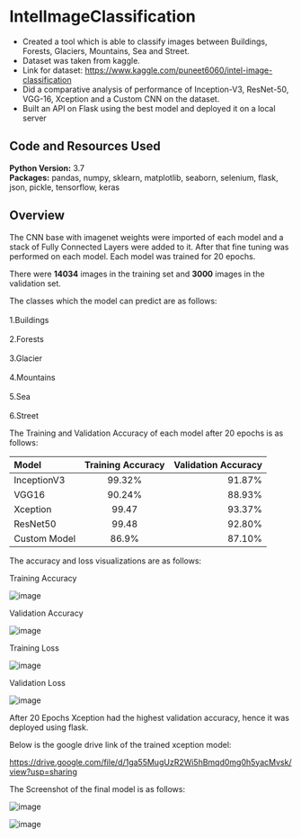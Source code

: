 # IntelImageClassification

* Created a tool which is able to classify images between Buildings, Forests, Glaciers, Mountains, Sea and Street.
* Dataset was taken from kaggle. 
* Link for dataset: https://www.kaggle.com/puneet6060/intel-image-classification
* Did a comparative analysis of performance of Inception-V3, ResNet-50, VGG-16, Xception and a Custom CNN on the dataset. 
* Built an API on Flask using the best model and deployed it on a local server 


## Code and Resources Used 
**Python Version:** 3.7  
**Packages:** pandas, numpy, sklearn, matplotlib, seaborn, selenium, flask, json, pickle, tensorflow, keras

## Overview
The CNN base with imagenet weights were imported of each model and a stack of Fully Connected Layers were added to it. After that fine tuning was performed on each model.
Each model was trained for 20 epochs.

There were <b>14034</b> images in the training set and <b>3000</b> images in the validation set.

The classes which the model can predict are as follows:
      <br></br>
			1.Buildings
      <br></br>
			2.Forests
			<br></br>
			3.Glacier
      <br></br>
			4.Mountains
			<br></br>
			5.Sea
			<br></br>
			6.Street

The Training and Validation Accuracy of each model after 20 epochs is as follows:

| Model      | Training Accuracy | Validation Accuracy   |
| :---        |    :----:   |          ---: |
| InceptionV3      | 99.32%      | 91.87%   |
| VGG16   | 90.24%        | 88.93%      |
| Xception   | 99.47        | 93.37%      |
| ResNet50   | 99.48        | 92.80%      |
| Custom Model   | 86.9%        | 87.10%      |
			

The accuracy and loss visualizations are as follows:

Training Accuracy

![image](https://user-images.githubusercontent.com/56645508/122374916-63ad5700-cf80-11eb-8e7c-d2ec05b298c6.png)


Validation Accuracy

![image](https://user-images.githubusercontent.com/56645508/122374944-69a33800-cf80-11eb-9baa-aff43b7b06fe.png)


Training Loss

![image](https://user-images.githubusercontent.com/56645508/122374965-6f991900-cf80-11eb-9b07-95515658784e.png)



Validation Loss

![image](https://user-images.githubusercontent.com/56645508/122374990-745dcd00-cf80-11eb-8804-34846f1460f8.png)




After 20 Epochs Xception had the highest validation accuracy, hence it was deployed using flask.

Below is the google drive link of the trained xception model:

https://drive.google.com/file/d/1ga55MugUzR2Wi5hBmqd0mg0h5yacMvsk/view?usp=sharing

The Screenshot of the final model is as follows:

![image](https://user-images.githubusercontent.com/56645508/112270207-5cd3b880-8c9f-11eb-9d38-b131b2f846eb.png)


![image](https://user-images.githubusercontent.com/56645508/112270184-534a5080-8c9f-11eb-8e8a-0351d6fc8b6b.png)

			
		


